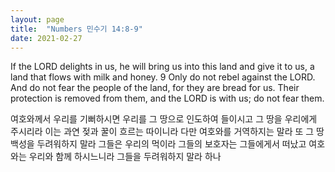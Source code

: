 ```yaml
---
layout: page
title:  "Numbers 민수기 14:8-9"
date: 2021-02-27
---
```

If the LORD delights in us, he will bring us into this land and give it to us, a land that flows with milk and honey. 9 Only do not rebel against the LORD. And do not fear the people of the land, for they are bread for us. Their protection is removed from them, and the LORD is with us; do not fear them.

여호와께서 우리를 기뻐하시면 우리를 그 땅으로 인도하여 들이시고 그 땅을 우리에게 주시리라 이는 과연 젖과 꿀이 흐르는 따이니라 다만 여호와를 거역하지는 말라 또 그 땅 백성을 두려워하지 말라 그들은 우리의 먹이라 그들의 보호자는 그들에게서 떠났고 여호와는 우리와 함께 하시느니라 그들을 두려워하지 말라 하나
